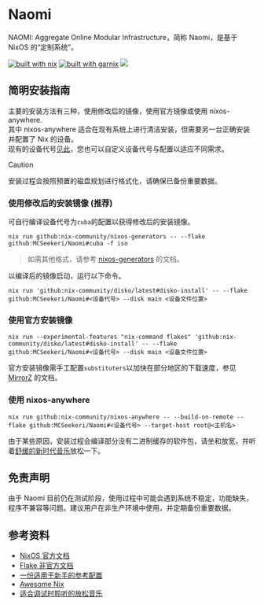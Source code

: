 # Naomi
NAOMI: Aggregate Online Modular Infrastructure，简称 Naomi，是基于 NixOS 的“定制系统”。

[![built with nix](https://builtwithnix.org/badge.svg)](https://builtwithnix.org)
[![built with garnix](https://img.shields.io/endpoint.svg?url=https%3A%2F%2Fgarnix.io%2Fapi%2Fbadges%2FMCSeekeri%2FNaomi&style=for-the-badge)](https://garnix.io/repo/MCSeekeri/Naomi)
![](https://img.shields.io/github/repo-size/MCSeekeri/Naomi?style=for-the-badge)
## 简明安装指南
主要的安装方法有三种，使用修改后的镜像，使用官方镜像或使用 nixos-anywhere.\
其中 nixos-anywhere 适合在现有系统上进行清洁安装，但需要另一台正确安装并配置了 Nix 的设备。\
现有的设备代号[见此](docs/designator.md)，您也可以自定义设备代号与配置以适应不同需求。
> [!CAUTION]
> 安装过程会按照预置的磁盘规划进行格式化，请确保已备份重要数据。
### 使用修改后的安装镜像 (推荐)
可自行编译设备代号为`cuba`的配置以获得修改后的安装镜像。
```
nix run github:nix-community/nixos-generators -- --flake github:MCSeekeri/Naomi#cuba -f iso
```
> 如需其他格式，请参考 [nixos-generators](https://github.com/nix-community/nixos-generators) 的文档。

以编译后的镜像启动，运行以下命令。
```
nix run 'github:nix-community/disko/latest#disko-install' -- --flake github:MCSeekeri/Naomi#<设备代号> --disk main <设备文件位置>
```
### 使用官方安装镜像
```
nix run --experimental-features "nix-command flakes" 'github:nix-community/disko/latest#disko-install' -- --flake github:MCSeekeri/Naomi#<设备代号> --disk main <设备文件位置>
```
官方安装镜像需手工配置`substituters`以加快在部分地区的下载速度，参见 [MirrorZ](https://help.mirrorz.org/nix-channels/) 的文档。
### 使用 nixos-anywhere
```
nix run github:nix-community/nixos-anywhere -- --build-on-remote --flake github:MCSeekeri/Naomi#<设备代号> --target-host root@<主机名>
```
由于某些原因，安装过程会编译部分没有二进制缓存的软件包，请坐和放宽，并听着[舒缓的新时代音乐](https://soundcloud.com/stanlepard/1996-internet-starter-kit-velkommen-original-mix)放松一下。

## 免责声明
由于 Naomi 目前仍在测试阶段，使用过程中可能会遇到系统不稳定，功能缺失，程序不兼容等问题。建议用户在非生产环境中使用，并定期备份重要数据。

## 参考资料
- [NixOS 官方文档](https://nixos.org/manual/)
- [Flake 非官方文档](https://nixos-and-flakes.thiscute.world/zh/)
- [一份适用于新手的参考配置](https://github.com/Misterio77/nix-starter-configs/)
- [Awesome Nix](https://github.com/nix-community/awesome-nix)
- [适合调试时聆听的放松音乐](https://www.youtube.com/watch?v=xxLpuXfnwkE)